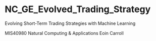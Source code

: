 # NC_GE_Evolved_Trading_Strategy

Evolving Short-Term Trading Strategies with Machine Learning

MIS40980 Natural Computing & Applications
Eoin Carroll
